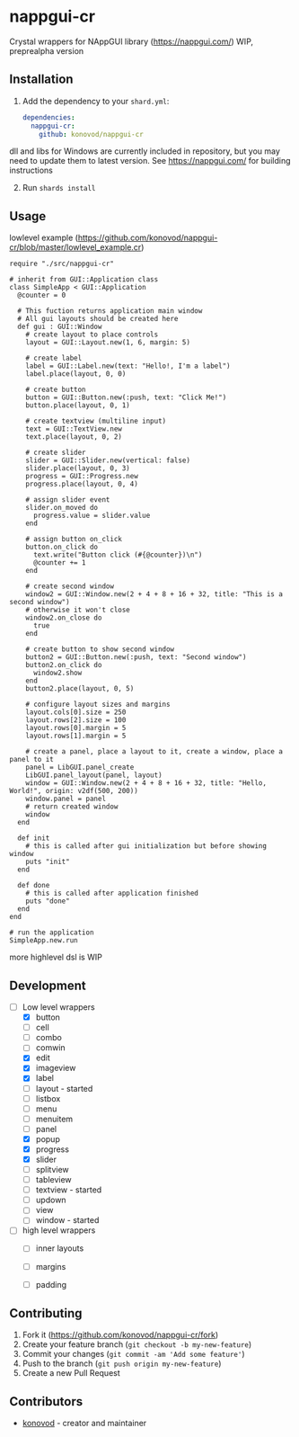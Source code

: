 # nappgui-cr

Crystal wrappers for NAppGUI library (https://nappgui.com/)
WIP, preprealpha version

## Installation

1. Add the dependency to your `shard.yml`:

   ```yaml
   dependencies:
     nappgui-cr:
       github: konovod/nappgui-cr
   ```

dll and libs for Windows are currently included in repository, but you may need to update them to latest version.
See https://nappgui.com/ for building instructions


2. Run `shards install`

## Usage

lowlevel example (https://github.com/konovod/nappgui-cr/blob/master/lowlevel_example.cr)
```crystal
require "./src/nappgui-cr"

# inherit from GUI::Application class
class SimpleApp < GUI::Application
  @counter = 0

  # This fuction returns application main window
  # All gui layouts should be created here
  def gui : GUI::Window
    # create layout to place controls
    layout = GUI::Layout.new(1, 6, margin: 5)

    # create label
    label = GUI::Label.new(text: "Hello!, I'm a label")
    label.place(layout, 0, 0)

    # create button
    button = GUI::Button.new(:push, text: "Click Me!")
    button.place(layout, 0, 1)

    # create textview (multiline input)
    text = GUI::TextView.new
    text.place(layout, 0, 2)

    # create slider
    slider = GUI::Slider.new(vertical: false)
    slider.place(layout, 0, 3)
    progress = GUI::Progress.new
    progress.place(layout, 0, 4)

    # assign slider event
    slider.on_moved do
      progress.value = slider.value
    end

    # assign button on_click
    button.on_click do
      text.write("Button click (#{@counter})\n")
      @counter += 1
    end

    # create second window
    window2 = GUI::Window.new(2 + 4 + 8 + 16 + 32, title: "This is a second window")
    # otherwise it won't close
    window2.on_close do
      true
    end

    # create button to show second window
    button2 = GUI::Button.new(:push, text: "Second window")
    button2.on_click do
      window2.show
    end
    button2.place(layout, 0, 5)

    # configure layout sizes and margins
    layout.cols[0].size = 250
    layout.rows[2].size = 100
    layout.rows[0].margin = 5
    layout.rows[1].margin = 5

    # create a panel, place a layout to it, create a window, place a panel to it
    panel = LibGUI.panel_create
    LibGUI.panel_layout(panel, layout)
    window = GUI::Window.new(2 + 4 + 8 + 16 + 32, title: "Hello, World!", origin: v2df(500, 200))
    window.panel = panel
    # return created window
    window
  end

  def init
    # this is called after gui initialization but before showing window
    puts "init"
  end

  def done
    # this is called after application finished
    puts "done"
  end
end

# run the application
SimpleApp.new.run
```

more highlevel dsl is WIP

## Development


 - [ ] Low level wrappers
    - [x] button
    - [ ] cell
    - [ ] combo
    - [ ] comwin
    - [x] edit
    - [x] imageview
    - [x] label
    - [ ] layout - started
    - [ ] listbox
    - [ ] menu
    - [ ] menuitem
    - [ ] panel
    - [x] popup
    - [x] progress
    - [x] slider
    - [ ] splitview
    - [ ] tableview
    - [ ] textview - started
    - [ ] updown
    - [ ] view
    - [ ] window - started
 - [ ] high level wrappers
    - [ ] inner layouts
    - [ ] margins
    - [ ] padding


## Contributing

1. Fork it (<https://github.com/konovod/nappgui-cr/fork>)
2. Create your feature branch (`git checkout -b my-new-feature`)
3. Commit your changes (`git commit -am 'Add some feature'`)
4. Push to the branch (`git push origin my-new-feature`)
5. Create a new Pull Request

## Contributors

- [konovod](https://github.com/konovod) - creator and maintainer
